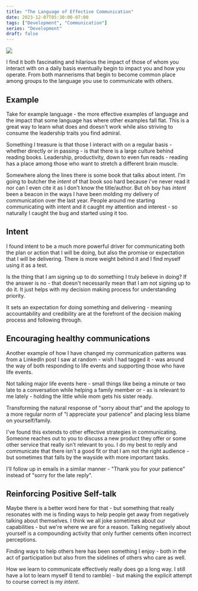 ```yaml
---
title: "The Language of Effective Communication"
date: 2023-12-07T05:30:00-07:00
tags: ["Development", "Communication"]
series: "Development"
draft: false
---
```


![](/images/communication.jpeg)

I find it both fascinating and hilarious the impact of those of whom you interact with on a daily basis eventually begin to impact you and how you operate. From both mannerisms that begin to become common place among groups to the language you use to communicate with others.

## Example

Take for example language - the more effective examples of language and the impact that some language has where other examples fall flat. This is a great way to learn what does and doesn't work while also striving to consume the leadership traits you find admiral. 

Something I treasure is that those I interact with on a regular basis - whether directly or in passing - is that there is a large culture behind reading books. Leadership, productivity, down to even fun reads - reading has a place among those who want to stretch a different brain muscle. 

Somewhere along the lines there is some book that talks about intent. I'm going to butcher the _intent_ of that book soo hard because i've never read it nor can I even cite it as I don't know the title/author. But oh boy has _intent_ been a beacon in the ways I have been molding my delivery of communication over the last year. People around me starting communicating with intent and it caught my attention and interest - so naturally I caught the bug and started using it too.

## Intent

I found intent to be a much more powerful driver for communicating both the plan or action that I will be doing, but also the promise or expectation that I will be delivering. There is more weight behind it and I find myself using it as a test.

Is the thing that I am signing up to do something I truly believe in doing? If the answer is no - that doesn't necessarily mean that I am not signing up to do it. It just helps with my decision making process for understanding priority. 

It sets an expectation for doing something and delivering - meaning accountability and credibility are at the forefront of the decision making process and following through. 

## Encouraging healthy communications

Another example of how I have changed my communication patterns was from a LinkedIn post I saw at random - wish I had tagged it - was around the way of both responding to life events and supporting those who have life events.

Not talking major life events here - small things like being a minute or two late to a conversation while helping a family member or - as is relevant to me lately - holding the little while mom gets his sister ready.

Transforming the natural response of "sorry about that" and the apology to a more regular norm of "I appreciate your patience" and placing less blame on yourself/family.

I've found this extends to other effective strategies in communicating. Someone reaches out to you to discuss a new product they offer or some other service that really isn't relevant to you. I do my best to reply and communicate that there isn't a good fit or that I am not the right audience - but sometimes that falls by the wayside with more important tasks.

I'll follow up in emails in a similar manner - "Thank you for your patience" instead of "sorry for the late reply". 

## Reinforcing Positive Self-talk

Maybe there is a better word here for that - but something that really resonates with me is finding ways to help people get away from negatively talking about themselves. I think we all joke sometimes about our capabilities - but we're where we are for a reason. Talking negatively about yourself is a compounding activity that only further cements often incorrect perceptions.

Finding ways to help others here has been something I enjoy - both in the act of participation but also from the sidelines of others who care as well. 

How we learn to communicate effectively really does go a long way. I still have a lot to learn myself (I tend to ramble) - but making the explicit attempt to course correct is my _intent_. 